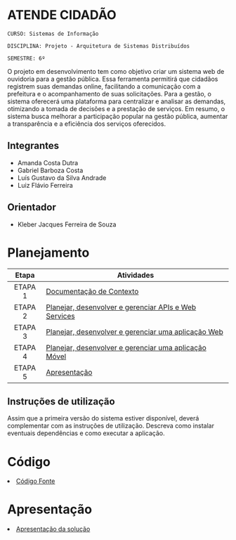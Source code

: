# ATENDE CIDADÃO

`CURSO: Sistemas de Informação`

`DISCIPLINA: Projeto - Arquitetura de Sistemas Distribuídos`

`SEMESTRE: 6º`

O projeto em desenvolvimento tem como objetivo criar um sistema web de ouvidoria para a gestão pública. Essa ferramenta permitirá que cidadãos registrem suas demandas online, facilitando a comunicação com a prefeitura e o acompanhamento de suas solicitações. Para a gestão, o sistema oferecerá uma plataforma para centralizar e analisar as demandas, otimizando a tomada de decisões e a prestação de serviços. Em resumo, o sistema busca melhorar a participação popular na gestão pública, aumentar a transparência e a eficiência dos serviços oferecidos.

## Integrantes

* Amanda Costa Dutra
* Gabriel Barboza Costa
* Luís Gustavo da Silva Andrade
* Luiz Flávio Ferreira

## Orientador

* Kleber Jacques Ferreira de Souza

# Planejamento

| Etapa         | Atividades |
|  :----:   | ----------- |
| ETAPA 1         |[Documentação de Contexto](docs/contexto.md) <br> |
| ETAPA 2         |[Planejar, desenvolver e gerenciar APIs e Web Services](docs/backend-apis.md) <br> |
| ETAPA 3         |[Planejar, desenvolver e gerenciar uma aplicação Web](docs/frontend-web.md) |
| ETAPA 4        |[Planejar, desenvolver e gerenciar uma aplicação Móvel](docs/frontend-mobile.md) <br>  |
| ETAPA 5         | [Apresentação](presentation/README.md) |
## Instruções de utilização

Assim que a primeira versão do sistema estiver disponível, deverá complementar com as instruções de utilização. Descreva como instalar eventuais dependências e como executar a aplicação.

# Código

<li><a href="src/README.md"> Código Fonte</a></li>

# Apresentação

<li><a href="presentation/README.md"> Apresentação da solução</a></li>
